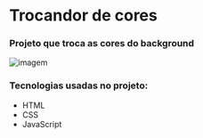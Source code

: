 # Trocandor de cores 
### Projeto que troca as cores do background
![imagem]()

### Tecnologias usadas no projeto:
* HTML
* CSS
* JavaScript


